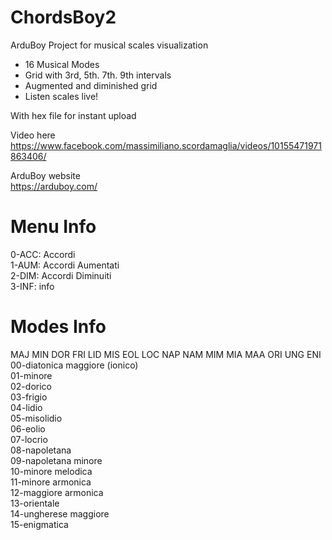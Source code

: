 # ChordsBoy2
ArduBoy Project for musical scales visualization

- 16 Musical Modes
- Grid with 3rd, 5th. 7th. 9th intervals
- Augmented and diminished grid
- Listen scales live!

With hex file for instant upload

Video here<br>
https://www.facebook.com/massimiliano.scordamaglia/videos/10155471971863406/

ArduBoy website<br>
https://arduboy.com/

# Menu Info
0-ACC: Accordi<br>
1-AUM: Accordi Aumentati<br>
2-DIM: Accordi Diminuiti<br>
3-INF: info<br>

# Modes Info
MAJ MIN DOR FRI LID MIS EOL LOC NAP NAM MIM MIA MAA ORI UNG ENI<br>
00-diatonica maggiore (ionico)<br>
01-minore<br>
02-dorico<br>
03-frigio<br>
04-lidio<br>
05-misolidio<br>
06-eolio<br>
07-locrio<br>
08-napoletana<br>
09-napoletana minore<br>
10-minore melodica<br>
11-minore armonica<br>
12-maggiore armonica<br>
13-orientale<br>
14-ungherese maggiore<br>
15-enigmatica<br>
